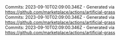 Commits: 2023-09-10T02:09:00.346Z - Generated via https://github.com/marketplace/actions/artificial-grass
<br>
Commits: 2023-09-10T02:09:00.346Z - Generated via https://github.com/marketplace/actions/artificial-grass
<br>
Commits: 2023-09-10T02:09:00.346Z - Generated via https://github.com/marketplace/actions/artificial-grass
<br>
